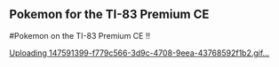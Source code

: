 ## Pokemon for the TI-83 Premium CE

#Pokemon on the TI-83 Premium CE !!

[Uploading 147591399-f779c566-3d9c-4708-9eea-43768592f1b2.gif…]()
